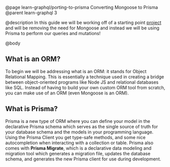 @page learn-graphql/porting-to-prisma Converting Mongoose to Prisma
@parent learn-graphql 3

@description In this guide we will be working off of a starting point [project](https://github.com/bitovi/node-graphql-tutorial-2023/tree/mongodb) and will be removing the need for Mongoose and instead we will be using Prisma to perform our queries and mutations!

@body

## What is an ORM?

To begin we will be addressing what is an ORM: it stands for Object Relational Mapping. This is essentially a technique used in creating a bridge between object-oriented programs like Node JS and relational databases like SQL. Instead of having to build your own custom ORM tool from scratch, you can make use of an ORM (even Mongoose is an ORM).

## What is Prisma?

Prisma is a new type of ORM where you can define your model in the declarative Prisma schema which serves as the single source of truth for your database schema and the models in your programming language. Using the Prisma Client you get type-safe methods, and some nice autocompletion when interacting with a collection or table. Prisma also comes with **Prisma Migrate**, which is a declarative data modeling and migration tool which generates a migration file, updates the database schema, and generates the new Prisma client for use during development.